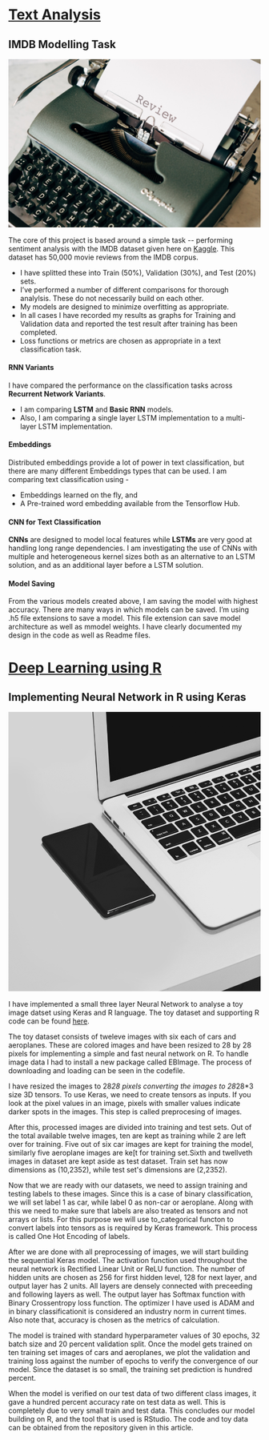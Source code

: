 
# [Text Analysis](https://github.com/yvrjsharma/RNN)

## IMDB Modelling Task 
![](/images/markus-winkler--fRAIQHKcc0-unsplash.jpg)

The core of this project is based around a simple task -- performing sentiment analysis with the IMDB dataset given here on [Kaggle](https://www.kaggle.com/lakshmi25npathi/imdb-dataset-of-50k-movie-reviews). This dataset has 50,000 movie reviews from the IMDB corpus. 
- I have splitted these into Train (50%), Validation (30%), and Test (20%) sets.
- I’ve performed a number of different comparisons for thorough analylsis. These do not necessarily build on each other. 
- My models are designed to minimize overfitting as appropriate.
- In all cases I have recorded my results as graphs for Training and Validation data and reported the test result after training has been completed. 
- Loss functions or metrics are chosen as appropriate in a text classification task. 

#### RNN Variants
I have compared the performance on the classification tasks across **Recurrent Network Variants**. 
- I am comparing **LSTM** and **Basic RNN** models. 
- Also, I am comparing a single layer LSTM implementation to a multi-layer LSTM implementation. 

#### Embeddings 
Distributed embeddings provide a lot of power in text classification, but there are many different Embeddings types that can be used. I am comparing text classification using -
- Embeddings learned on the fly, and 
- A Pre-trained word embedding available from the Tensorflow Hub. 

#### CNN for Text Classification
**CNNs** are designed to model local features while **LSTMs** are very good at handling long range dependencies. I am investigating the use of CNNs with multiple and heterogeneous kernel sizes both as an alternative to an LSTM solution, and as an additional layer before a LSTM solution. 

#### Model Saving
From the various models created above, I am saving the model with highest accuracy. There are many ways in which models can be saved. I’m using .h5 file extensions to save a model. This file extension can save model architecture as well as mmodel weights. I have clearly documented my design in the code as well as Readme files. 


# [Deep Learning using R](https://github.com/yvrjsharma/R/blob/master/Guided_Project_DL_R_Lang.R)
## Implementing Neural Network in R using Keras
![](/images/md-mahdi-omdlGQGcoGI-unsplash.jpg)

I have implemented a small three layer Neural Network to analyse a toy image datset using Keras and R language.
The toy dataset and supporting R code can be found [here](https://github.com/yvrjsharma/R).

The toy dataset consists of tweleve images with six each of cars and aeroplanes. These are colored images and have been resized to 28 by 28 pixels for implementing a simple and fast neural network on R.
To handle image data I had to install a new package called EBImage. The process of downloading and loading can be seen in the codefile.

I have resized the images to 28*28 pixels converting the images to 28*28*3 size 3D tensors. To use Keras, we need to create tensors as inputs.
If you look at the pixel values in an image, pixels with smaller values indicate darker spots in the images. This step is called preprocesing of images.

After this, processed images are divided into training and test sets. Out of the total available twelve images, ten are kept as training while 2 are left over for training.
Five out of six car images are kept for training the model, similarly five aeroplane images are ke[t for training set.Sixth and twellveth images in dataset are kept aside as test dataset.
Train set has now dimensions as (10,2352), while test set's dimensions are (2,2352).

Now that we are ready with our datasets, we need to assign training and testing labels to these images. Since this is a case of binary classification, we will set label 1 as car, while label 0 as non-car or aeroplane.
Along with this we need to make sure that labels are also treated as tensors and not arrays or lists. For this purpose we will use to_categorical functon to convert labels into tensors as is required by Keras framework.
This process is called One Hot Encoding of labels.

After we are done with all preprocessing of images, we will start building the sequential Keras model. The activation function used throughout the neural network is Rectified Linear Unit or ReLU function.
The number of hidden units are chosen as 256 for first hidden level, 128 for next layer, and output layer has 2 units. All layers are densely connected with preceeding and following layers as well.
The output layer has Softmax function with Binary Crossentropy loss function. The optimizer I have used is ADAM and in binary classificationit is considered an industry norm in current times.
Also note that, accuracy is chosen as the metrics of calculation.

The model is trained with standard hyperparameter values of 30 epochs, 32 batch size and 20 percent validation split.
Once the model gets trained on ten training set images of cars and aeroplanes, we plot the validation and training loss against the number of epochs to verify the convergence of our model.
Since the dataset is so small, the training set prediction is hundred percent.

When the model is verified on our test data of two different class images, it gave a hundred percent accuracy rate on test data as well. This is completely due to very small train and test data.
This concludes our model building on R, and the tool that is used is RStudio. The code and toy data can be obtained from the repository given in this article.

